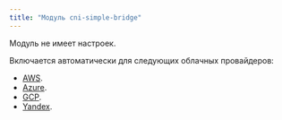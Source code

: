 ```yaml
---
title: "Модуль cni-simple-bridge"
---
```


Модуль не имеет настроек.

Включается автоматически для следующих облачных провайдеров:
- [AWS](../../modules/030-cloud-provider-aws/).
- [Azure](../../modules/030-cloud-provider-azure/).
- [GCP](../../modules/030-cloud-provider-gcp/).
- [Yandex](../../modules/030-cloud-provider-yandex/).
